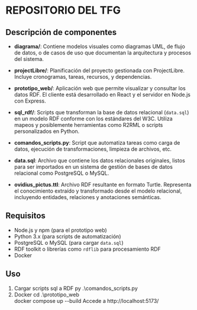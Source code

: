 
# REPOSITORIO DEL TFG
## Descripción de componentes

- **diagrama/**: Contiene modelos visuales como diagramas UML, de flujo de datos, o de casos de uso que documentan la arquitectura y procesos del sistema.

- **projectLibre/**: Planificación del proyecto gestionada con ProjectLibre. Incluye cronogramas, tareas, recursos, y dependencias.

- **prototipo_web/**: Aplicación web que permite visualizar y consultar los datos RDF. El cliente está desarrollado en React y el servidor en Node.js con Express.

- **sql_rdf/**: Scripts que transforman la base de datos relacional (`data.sql`) en un modelo RDF conforme con los estándares del W3C. Utiliza mapeos y posiblemente herramientas como R2RML o scripts personalizados en Python.

- **comandos_scripts.py**: Script que automatiza tareas como carga de datos, ejecución de transformaciones, limpieza de archivos, etc.

- **data.sql**: Archivo que contiene los datos relacionales originales, listos para ser importados en un sistema de gestión de bases de datos relacional como PostgreSQL o MySQL.

- **ovidius_pictus.ttl**: Archivo RDF resultante en formato Turtle. Representa el conocimiento extraído y transformado desde el modelo relacional, incluyendo entidades, relaciones y anotaciones semánticas.

## Requisitos

- Node.js y npm (para el prototipo web)
- Python 3.x (para scripts de automatización)
- PostgreSQL o MySQL (para cargar `data.sql`)
- RDF toolkit o librerías como `rdflib` para procesamiento RDF
- Docker
## Uso

1. Cargar scripts sql a RDF
   py .\comandos_scripts.py
2. Docker
   cd .\prototipo_web\
   docker compose up --build
   Accede a http://localhost:5173/